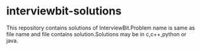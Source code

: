 # interviewbit-solutions
This repository contains solutions of InterviewBit.Problem name is same as file name and file contains solution.Solutions may be in c,c++,python or java.
